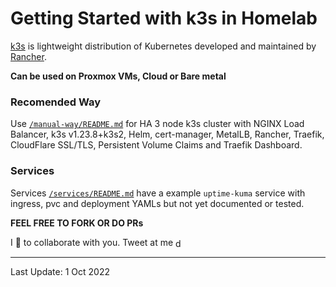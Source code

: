 # Getting Started with k3s in Homelab

[k3s](https://rancher.com/docs/k3s/latest/en/) is lightweight distribution of Kubernetes developed and maintained by [Rancher](https://rancher.com/).

**Can be used on Proxmox VMs, Cloud or Bare metal**

### Recomended Way
Use [`/manual-way/README.md`](/manual-way/README.md) for HA 3 node k3s cluster with NGINX Load Balancer, k3s v1.23.8+k3s2, Helm, cert-manager, MetalLB, Rancher, Traefik, CloudFlare SSL/TLS, Persistent Volume Claims and Traefik Dashboard.

### Services
Services [`/services/README.md`](/services/README.md) have a example `uptime-kuma` service with ingress, pvc and deployment YAMLs but not yet documented or tested.

**FEEL FREE TO FORK OR DO PRs**

I 💓 to collaborate with you. Tweet at me <a href="https://twitter.com/devarfeen" target="blank"><img align="center" src="https://raw.githubusercontent.com/rahuldkjain/github-profile-readme-generator/master/src/images/icons/Social/twitter.svg" alt="devarfeen" height="16" width="16" /></a>

---
Last Update:
1 Oct 2022